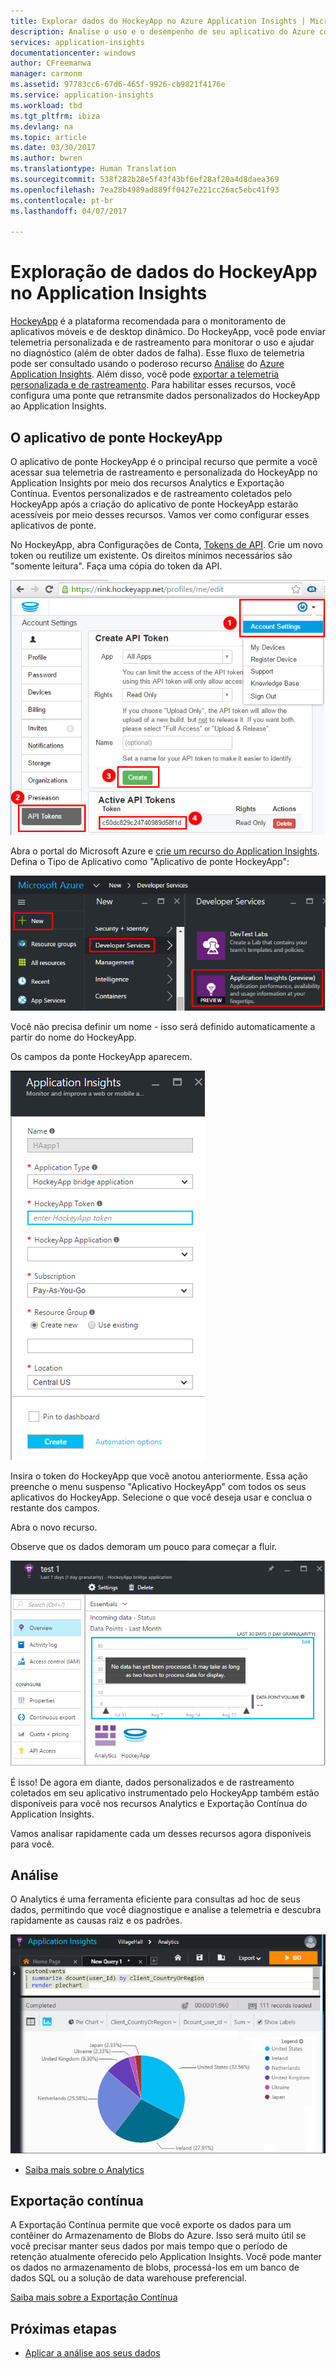 ```yaml
---
title: Explorar dados do HockeyApp no Azure Application Insights | Microsoft Docs
description: Analise o uso e o desempenho de seu aplicativo do Azure com o Application Insights.
services: application-insights
documentationcenter: windows
author: CFreemanwa
manager: carmonm
ms.assetid: 97783cc6-67d6-465f-9926-cb9821f4176e
ms.service: application-insights
ms.workload: tbd
ms.tgt_pltfrm: ibiza
ms.devlang: na
ms.topic: article
ms.date: 03/30/2017
ms.author: bwren
ms.translationtype: Human Translation
ms.sourcegitcommit: 538f282b28e5f43f43bf6ef28af20a4d8daea369
ms.openlocfilehash: 7ea28b4989ad889ff0427e221cc26ac5ebc41f93
ms.contentlocale: pt-br
ms.lasthandoff: 04/07/2017

---
```

# <a name="exploring-hockeyapp-data-in-application-insights"></a>Exploração de dados do HockeyApp no Application Insights
[HockeyApp](https://azure.microsoft.com/services/hockeyapp/) é a plataforma recomendada para o monitoramento de aplicativos móveis e de desktop dinâmico. Do HockeyApp, você pode enviar telemetria personalizada e de rastreamento para monitorar o uso e ajudar no diagnóstico (além de obter dados de falha). Esse fluxo de telemetria pode ser consultado usando o poderoso recurso [Análise](app-insights-analytics.md) do [Azure Application Insights](app-insights-overview.md). Além disso, você pode [exportar a telemetria personalizada e de rastreamento](app-insights-export-telemetry.md). Para habilitar esses recursos, você configura uma ponte que retransmite dados personalizados do HockeyApp ao Application Insights.

## <a name="the-hockeyapp-bridge-app"></a>O aplicativo de ponte HockeyApp
O aplicativo de ponte HockeyApp é o principal recurso que permite a você acessar sua telemetria de rastreamento e personalizada do HockeyApp no Application Insights por meio dos recursos Analytics e Exportação Contínua. Eventos personalizados e de rastreamento coletados pelo HockeyApp após a criação do aplicativo de ponte HockeyApp estarão acessíveis por meio desses recursos. Vamos ver como configurar esses aplicativos de ponte.

No HockeyApp, abra Configurações de Conta, [Tokens de API](https://rink.hockeyapp.net/manage/auth_tokens). Crie um novo token ou reutilize um existente. Os direitos mínimos necessários são "somente leitura". Faça uma cópia do token da API.

![Obter um token da API do HockeyApp](./media/app-insights-hockeyapp-bridge-app/01.png)

Abra o portal do Microsoft Azure e [crie um recurso do Application Insights](app-insights-create-new-resource.md). Defina o Tipo de Aplicativo como "Aplicativo de ponte HockeyApp":

![Novo recurso do Application Insights](./media/app-insights-hockeyapp-bridge-app/02.png)

Você não precisa definir um nome - isso será definido automaticamente a partir do nome do HockeyApp.

Os campos da ponte HockeyApp aparecem. 

![Inserir campos de ponte](./media/app-insights-hockeyapp-bridge-app/03.png)

Insira o token do HockeyApp que você anotou anteriormente. Essa ação preenche o menu suspenso "Aplicativo HockeyApp" com todos os seus aplicativos do HockeyApp. Selecione o que você deseja usar e conclua o restante dos campos. 

Abra o novo recurso. 

Observe que os dados demoram um pouco para começar a fluir.

![Recurso do Application Insights aguardando os dados](./media/app-insights-hockeyapp-bridge-app/04.png)

É isso! De agora em diante, dados personalizados e de rastreamento coletados em seu aplicativo instrumentado pelo HockeyApp também estão disponíveis para você nos recursos Analytics e Exportação Contínua do Application Insights.

Vamos analisar rapidamente cada um desses recursos agora disponíveis para você.

## <a name="analytics"></a>Análise
O Analytics é uma ferramenta eficiente para consultas ad hoc de seus dados, permitindo que você diagnostique e analise a telemetria e descubra rapidamente as causas raiz e os padrões.

![Análise](./media/app-insights-hockeyapp-bridge-app/05.png)

* [Saiba mais sobre o Analytics](app-insights-analytics-tour.md)

## <a name="continuous-export"></a>Exportação contínua
A Exportação Contínua permite que você exporte os dados para um contêiner do Armazenamento de Blobs do Azure. Isso será muito útil se você precisar manter seus dados por mais tempo que o período de retenção atualmente oferecido pelo Application Insights. Você pode manter os dados no armazenamento de blobs, processá-los em um banco de dados SQL ou a solução de data warehouse preferencial.

[Saiba mais sobre a Exportação Contínua](app-insights-export-telemetry.md)

## <a name="next-steps"></a>Próximas etapas
* [Aplicar a análise aos seus dados](app-insights-analytics-tour.md)


